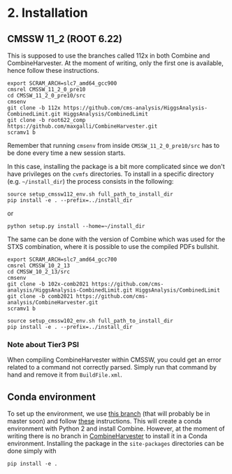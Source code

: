 # 2. Installation

## CMSSW 11_2 (ROOT 6.22)

This is supposed to use the branches called 112x in both Combine and CombineHarvester. At the moment of writing, only the first one is available, hence follow these instructions.

```
export SCRAM_ARCH=slc7_amd64_gcc900
cmsrel CMSSW_11_2_0_pre10
cd CMSSW_11_2_0_pre10/src
cmsenv
git clone -b 112x https://github.com/cms-analysis/HiggsAnalysis-CombinedLimit.git HiggsAnalysis/CombinedLimit
git clone -b root622_comp https://github.com/maxgalli/CombineHarvester.git
scramv1 b
```

Remember that running ```cmsenv``` from inside ```CMSSW_11_2_0_pre10/src``` has to be done every time a new session starts.

In this case, installing the package is a bit more complicated since we don't have privileges on the ```cvmfs``` directories.
To install in a specific directory (e.g. ```~/install_dir```) the process consists in the following:

```
source setup_cmssw112_env.sh full_path_to_install_dir
pip install -e . --prefix=../install_dir
```

or

```
python setup.py install --home=~/install_dir
```

The same can be done with the version of Combine which was used for the STXS combination, where it is possible to use the compiled PDFs bullshit.

```
export SCRAM_ARCH=slc7_amd64_gcc700
cmsrel CMSSW_10_2_13
cd CMSSW_10_2_13/src
cmsenv
git clone -b 102x-comb2021 https://github.com/cms-analysis/HiggsAnalysis-CombinedLimit.git HiggsAnalysis/CombinedLimit
git clone -b comb2021 https://github.com/cms-analysis/CombineHarvester.git 
scramv1 b
```

```
source setup_cmssw102_env.sh full_path_to_install_dir
pip install -e . --prefix=../install_dir
```

### Note about Tier3 PSI

When compiling CombineHarvester within CMSSW, you could get an error related to a command not correctly parsed. Simply run that command by hand and remove it from ```BuildFile.xml```.

## Conda environment

To set up the environment, we use [this branch](https://github.com/cms-analysis/HiggsAnalysis-CombinedLimit/pull/648) (that will probably be in master soon) and follow [these](https://github.com/nsmith-/HiggsAnalysis-CombinedLimit/tree/root6.22-compat#standalone-compilation-with-conda) instructions. This will create a conda environment with Python 2 and install Combine. However, at the moment of writing there is no branch in [CombineHarvester](https://github.com/cms-analysis/CombineHarvester) to install it in a Conda environment.
Installing the package in the ```site-packages``` directories can be done simply with

```
pip install -e .
```
